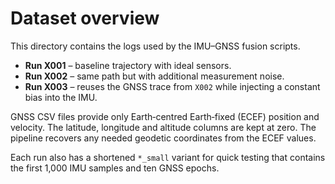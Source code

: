 # Dataset overview

This directory contains the logs used by the IMU–GNSS fusion scripts.

* **Run X001** – baseline trajectory with ideal sensors.
* **Run X002** – same path but with additional measurement noise.
* **Run X003** – reuses the GNSS trace from `X002` while injecting a constant bias into the IMU.

GNSS CSV files provide only Earth‑centred Earth‑fixed (ECEF) position and velocity.
The latitude, longitude and altitude columns are kept at zero.  The pipeline
recovers any needed geodetic coordinates from the ECEF values.

Each run also has a shortened `*_small` variant for quick testing that contains
the first 1,000 IMU samples and ten GNSS epochs.
